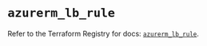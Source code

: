 # `azurerm_lb_rule`

Refer to the Terraform Registry for docs: [`azurerm_lb_rule`](https://registry.terraform.io/providers/hashicorp/azurerm/3.103.1/docs/resources/lb_rule).
